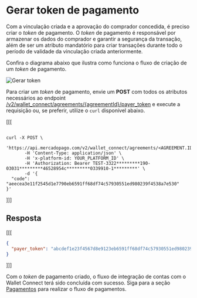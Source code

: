 # Gerar token de pagamento

Com a vinculação criada e a aprovação do comprador concedida, é preciso criar o _token_ de pagamento. O _token_ de pagamento é responsável por armazenar os dados do comprador e garantir a segurança da transação, além de ser um atributo mandatório para criar transações durante todo o período de validade da vinculação criada anteriormente.

Confira o diagrama abaixo que ilustra como funciona o fluxo de criação de um _token_ de pagamento.

![Gerar token](/images/wallet-connect/create-payer-token-v2-pt.png)

Para criar um _token_ de pagamento, envie um **POST** com todos os atributos necessários ao endpoint [/v2/wallet_connect/agreements/{agreementId}/payer_token](/developers/pt/reference/wallet_connect/_wallet_connect_agreements_agreement_id_payer_token/post) e execute a requisição ou, se preferir, utilize o `curl` disponível abaixo.

[[[
```curl

curl -X POST \
      'https://api.mercadopago.com/v2/wallet_connect/agreements/<AGREEMENT.ID>/payer_token'\
       -H 'Content-Type: application/json' \
       -H 'x-platform-id: YOUR_PLATFORM_ID' \
       -H 'Authorization: Bearer TEST-3322*********190-03031*********46528954c*********0339910-1*********' \
       -d '{
  "code": "aeecea3e11f2545d1e7790eb6591ff68df74c57930551ed980239f4538a7e530"
}'
```
]]]

## Resposta

[[[
```json
{
  "payer_token": "abcdef1e23f4567d8e9123eb6591ff68df74c57930551ed980239f4538a7e530"
}
```
]]]

Com o _token_ de pagamento criado, o fluxo de integração de contas com o Wallet Connect terá sido concluída com sucesso. Siga para a seção [Pagamentos](/developers/pt/docs/wallet-connect/advanced-payments) para realizar o fluxo de pagamentos.
